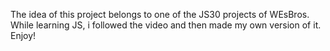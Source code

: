 The idea of this project belongs to one of the JS30 projects of WEsBros. While learning JS, i followed the video and then made my own version of it.
Enjoy!
